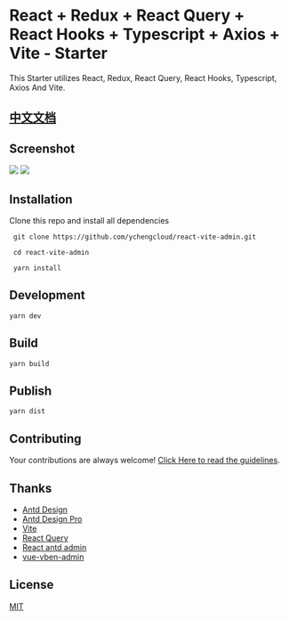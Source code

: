 # React + Redux + React Query + React Hooks + Typescript + Axios + Vite - Starter

This Starter utilizes React, Redux, React Query, React Hooks, Typescript, Axios And Vite.

## [中文文档](./README_ZH.md)

## Screenshot

![](./screenshot1.png)
![](./screenshot2.png)

## Installation

Clone this repo and install all dependencies

```
 git clone https://github.com/ychengcloud/react-vite-admin.git

 cd react-vite-admin

 yarn install
```

## Development

```
yarn dev
```

## Build

```
yarn build
```

## Publish

```
yarn dist
```

## Contributing

Your contributions are always welcome! [Click Here to read the guidelines](./contributing.md).

## Thanks

- [Antd Design](https://ant.design)
- [Antd Design Pro](https://pro.ant.design/)
- [Vite](https://vitejs.dev/)
- [React Query](https://react-query.tanstack.com/)
- [React antd admin](https://github.com/WinmezzZ/react-antd-admin.git)
- [vue-vben-admin](https://github.com/anncwb/vue-vben-admin)

## License

[MIT](./LICENSE)
